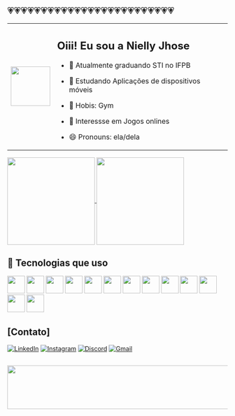 <p align="left" style="font-size: 22px; margin-bottom: 10px;">
💗💗💗💗💗💗💗💗💗💗💗💗💗💗💗💗💗💗💗💗💗💗💗💗💗
</p>


<table>
  <tr>
    <td>
      <img src="https://i.pinimg.com/originals/1c/79/ac/1c79ac50b06bb42a24058bf13c162a3e.gif" width="90"/>
    </td>
    <td>
      
  ## Oiii! Eu sou a Nielly Jhose

- 🔭 Atualmente graduando STI no IFPB  
- 🌱 Estudando Aplicações de dispositivos móveis  
- 🤔 Hobis: Gym  
- 💬 Interessse em Jogos onlines  
- 😄 Pronouns: ela/dela  

    </td>
  </tr>
</table>

<div>
<a href="https://github.com/nildch/github-readme-stats">
  <img height="200" align="center" src="https://github-readme-stats.vercel.app/api?username=nildch&title_color=FFFFFF&text_color=FFFFFF&icon_color=FFFFFF&bg_color=FF69B4&hide_border=true" />

</a>
<a href="https://github.com/nildch/convoychat">
  <img height="200" align="center" src="https://github-readme-stats.vercel.app/api/top-langs?username=nildch&layout=compact&langs_count=8&card_width=320&title_color=FFFFFF&text_color=FFFFFF&bg_color=FF69B4&hide_border=true" />
</a>
</div>

  ## 🚀 Tecnologias que uso 

<div>
<p>
  <!-- Linguagens -->
  <img src="https://cdn.jsdelivr.net/gh/devicons/devicon/icons/javascript/javascript-original.svg" width="40"/>
  <img src="https://cdn.jsdelivr.net/gh/devicons/devicon/icons/typescript/typescript-original.svg" width="40"/>
  <img src="https://cdn.jsdelivr.net/gh/devicons/devicon/icons/java/java-original.svg" width="40"/>
  <img src="https://cdn.jsdelivr.net/gh/devicons/devicon/icons/python/python-original.svg" width="40"/>
  <img src="https://cdn.jsdelivr.net/gh/devicons/devicon/icons/html5/html5-original.svg" width="40"/>
  <img src="https://cdn.jsdelivr.net/gh/devicons/devicon/icons/css3/css3-original.svg" width="40"/>

  <!-- Web / Mobile -->
  <img src="https://cdn.jsdelivr.net/gh/devicons/devicon/icons/react/react-original.svg" width="40"/>
  <img src="https://cdn.jsdelivr.net/gh/devicons/devicon/icons/bootstrap/bootstrap-original.svg" width="40"/>

  <!-- Backend / Banco de dados -->
  <img src="https://cdn.jsdelivr.net/gh/devicons/devicon/icons/nodejs/nodejs-original.svg" width="40"/>
  <img src="https://cdn.jsdelivr.net/gh/devicons/devicon/icons/spring/spring-original.svg" width="40"/>
  <img src="https://cdn.jsdelivr.net/gh/devicons/devicon/icons/mongodb/mongodb-original.svg" width="40"/>
  <img src="https://cdn.jsdelivr.net/gh/devicons/devicon/icons/postgresql/postgresql-original.svg" width="40"/>
  <img src="https://cdn.jsdelivr.net/gh/devicons/devicon/icons/git/git-original.svg" width="40"/>
  
</p>
</div>

## [Contato]

[![LinkedIn](https://img.shields.io/badge/-LinkedIn-0A66C2?style=for-the-badge&logo=linkedin&logoColor=white)](https://www.linkedin.com/in/nielen-jhose-6b5042326)
[![Instagram](https://img.shields.io/badge/-Instagram-E4405F?style=for-the-badge&logo=instagram&logoColor=white)](https://www.instagram.com/nildch)
[![Discord](https://img.shields.io/badge/-Discord-5865F2?style=for-the-badge&logo=discord&logoColor=white)](https://discord.com/users/nielly_._37288)
[![Gmail](https://img.shields.io/badge/-Gmail-D14836?style=for-the-badge&logo=gmail&logoColor=white)](mailto:nielen.jhose@academico.ifpb.edu.br)

##

<img src="https://www.coolmathgames.com/sites/default/files/2023-01/History%20of%20Snake%20Game%20Gameplay.gif" height="100" width="600"/>







